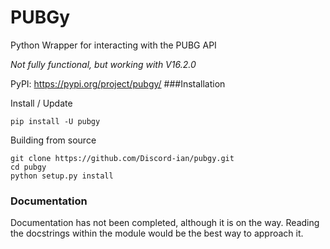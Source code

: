 # PUBGy

Python Wrapper for interacting with the PUBG API

*Not fully functional, but working with V16.2.0*

PyPI: https://pypi.org/project/pubgy/
###Installation

Install / Update
```
pip install -U pubgy
```

Building from source
```
git clone https://github.com/Discord-ian/pubgy.git
cd pubgy
python setup.py install
```

### Documentation

Documentation has not been completed, although it is on the way.
 Reading the docstrings within the module would be the best way to approach it.